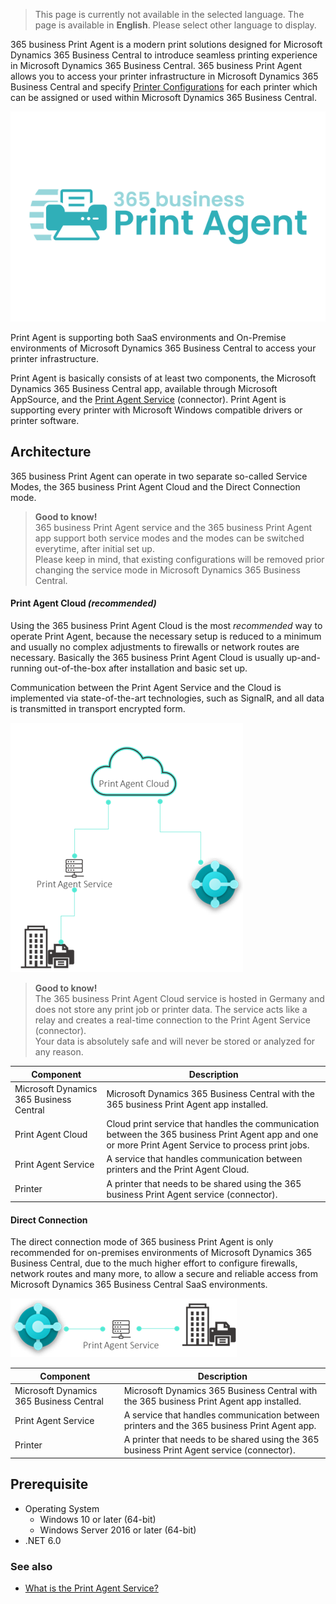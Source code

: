 > This page is currently not available in the selected language. The page is available in **English**. Please select other language to display.

365 business Print Agent is a modern print solutions designed for Microsoft Dynamics 365 Business Central to introduce seamless printing experience in Microsoft Dynamics 365 Business Central. 365 business Print Agent allows you to access your printer infrastructure in Microsoft Dynamics 365 Business Central and specify [Printer Configurations](../printer-configuration/) for each printer which can be assigned or used within Microsoft Dynamics 365 Business Central.

![365 business Print Agent](/assets/images/365-business-print-agent/print-agent-logo.png)  

Print Agent is supporting both SaaS environments and On-Premise environments of Microsoft Dynamics 365 Business Central to access your printer infrastructure.

Print Agent is basically consists of at least two components, the Microsoft Dynamics 365 Business Central app, available through Microsoft AppSource, and the [Print Agent Service](../print-agent-client-whatis/) (connector). Print Agent is supporting every printer with Microsoft Windows compatible drivers or printer software.

## Architecture

365 business Print Agent can operate in two separate so-called Service Modes, the 365 business Print Agent Cloud and the Direct Connection mode.

> **Good to know!**<br>365 business Print Agent service and the 365 business Print Agent app support both service modes and the modes can be switched everytime, after initial set up.<br>Please keep in mind, that existing configurations will be removed prior changing the service mode in Microsoft Dynamics 365 Business Central.

#### Print Agent Cloud _(recommended)_

Using the 365 business Print Agent Cloud is the most _recommended_ way to operate Print Agent, because the necessary setup is reduced to a minimum and usually no complex adjustments to firewalls or network routes are necessary. Basically the 365 business Print Agent Cloud is usually up-and-running out-of-the-box after installation and basic set up.

Communication between the Print Agent Service and the Cloud is implemented via state-of-the-art technologies, such as SignalR, and all data is transmitted in transport encrypted form.

![365 business Print Agent - Cloud Architecture](/assets/images/365-business-print-agent/dac49de2188026388c10da8f28100d6b562b6bed375acee85c8a0f64d53142bc.png)  

> **Good to know!**<br>The 365 business Print Agent Cloud service is hosted in Germany and does not store any print job or printer data. The service acts like a relay and creates a real-time connection to the Print Agent Service (connector).<br>Your data is absolutely safe and will never be stored or analyzed for any reason.

| Component | Description |
| --- | --- |
| Microsoft Dynamics 365 Business Central | Microsoft Dynamics 365 Business Central with the 365 business Print Agent app installed. |
| Print Agent Cloud | Cloud print service that handles the communication between the 365 business Print Agent app and one or more Print Agent Service to process print jobs. | 
| Print Agent Service | A service that handles communication between printers and the Print Agent Cloud. |
| Printer | A printer that needs to be shared using the 365 business Print Agent service (connector). |

#### Direct Connection

The direct connection mode of 365 business Print Agent is only recommended for on-premises environments of Microsoft Dynamics 365 Business Central, due to the much higher effort to configure firewalls, network routes and many more, to allow a secure and reliable access from Microsoft Dynamics 365 Business Central SaaS environments.

![365 business Print Agent - Direct Connection Architecture](/assets/images/365-business-print-agent/76cc532b71007675a8cfd27fc522b1175b08a9ea4f5d7543bf1eae6fe4b401db.png)  

| Component | Description |
| --- | --- |
| Microsoft Dynamics 365 Business Central | Microsoft Dynamics 365 Business Central with the 365 business Print Agent app installed. |
| Print Agent Service | A service that handles communication between printers and the 365 business Print Agent app. |
| Printer | A printer that needs to be shared using the 365 business Print Agent service (connector). |

## Prerequisite

 - Operating System
   - Windows 10 or later (64-bit)
   - Windows Server 2016 or later (64-bit)
 - .NET 6.0

### See also

 - [What is the Print Agent Service?](../print-agent-client-whatis/)